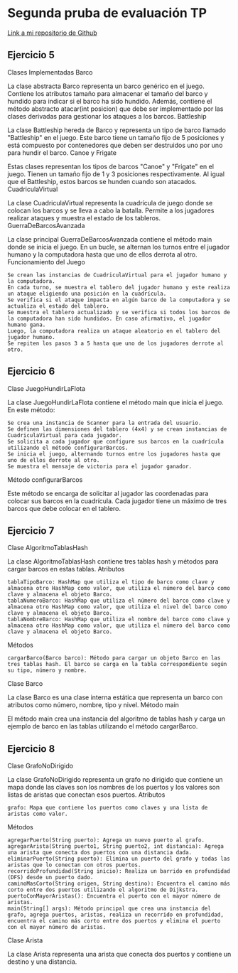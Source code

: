 # Segunda pruba de evaluación TP

[Link a mi repositorio de Github](https://github.com/pvelaalm/Segunda-Prueba-TP)

## Ejercicio 5
Clases Implementadas
Barco

La clase abstracta Barco representa un barco genérico en el juego. Contiene los atributos tamaño para almacenar el tamaño del barco y hundido para indicar si el barco ha sido hundido. Además, contiene el método abstracto atacar(int posicion) que debe ser implementado por las clases derivadas para gestionar los ataques a los barcos.
Battleship

La clase Battleship hereda de Barco y representa un tipo de barco llamado "Battleship" en el juego. Este barco tiene un tamaño fijo de 5 posiciones y está compuesto por contenedores que deben ser destruidos uno por uno para hundir el barco.
Canoe y Frigate

Estas clases representan los tipos de barcos "Canoe" y "Frigate" en el juego. Tienen un tamaño fijo de 1 y 3 posiciones respectivamente. Al igual que el Battleship, estos barcos se hunden cuando son atacados.
CuadriculaVirtual

La clase CuadriculaVirtual representa la cuadrícula de juego donde se colocan los barcos y se lleva a cabo la batalla. Permite a los jugadores realizar ataques y muestra el estado de los tableros.
GuerraDeBarcosAvanzada

La clase principal GuerraDeBarcosAvanzada contiene el método main donde se inicia el juego. En un bucle, se alternan los turnos entre el jugador humano y la computadora hasta que uno de ellos derrota al otro.
Funcionamiento del Juego

    Se crean las instancias de CuadriculaVirtual para el jugador humano y la computadora.
    En cada turno, se muestra el tablero del jugador humano y este realiza un ataque eligiendo una posición en la cuadrícula.
    Se verifica si el ataque impacta en algún barco de la computadora y se actualiza el estado del tablero.
    Se muestra el tablero actualizado y se verifica si todos los barcos de la computadora han sido hundidos. En caso afirmativo, el jugador humano gana.
    Luego, la computadora realiza un ataque aleatorio en el tablero del jugador humano.
    Se repiten los pasos 3 a 5 hasta que uno de los jugadores derrote al otro.

## Ejercicio 6

Clase JuegoHundirLaFlota

La clase JuegoHundirLaFlota contiene el método main que inicia el juego. En este método:

    Se crea una instancia de Scanner para la entrada del usuario.
    Se definen las dimensiones del tablero (4x4) y se crean instancias de CuadriculaVirtual para cada jugador.
    Se solicita a cada jugador que configure sus barcos en la cuadrícula utilizando el método configurarBarcos.
    Se inicia el juego, alternando turnos entre los jugadores hasta que uno de ellos derrote al otro.
    Se muestra el mensaje de victoria para el jugador ganador.

Método configurarBarcos

Este método se encarga de solicitar al jugador las coordenadas para colocar sus barcos en la cuadrícula. Cada jugador tiene un máximo de tres barcos que debe colocar en el tablero.

## Ejercicio 7

Clase AlgoritmoTablasHash

La clase AlgoritmoTablasHash contiene tres tablas hash y métodos para cargar barcos en estas tablas.
Atributos

    tablaTipoBarco: HashMap que utiliza el tipo de barco como clave y almacena otro HashMap como valor, que utiliza el número del barco como clave y almacena el objeto Barco.
    tablaNumeroBarco: HashMap que utiliza el número del barco como clave y almacena otro HashMap como valor, que utiliza el nivel del barco como clave y almacena el objeto Barco.
    tablaNombreBarco: HashMap que utiliza el nombre del barco como clave y almacena otro HashMap como valor, que utiliza el número del barco como clave y almacena el objeto Barco.

Métodos

    cargarBarco(Barco barco): Método para cargar un objeto Barco en las tres tablas hash. El barco se carga en la tabla correspondiente según su tipo, número y nombre.

Clase Barco

La clase Barco es una clase interna estática que representa un barco con atributos como número, nombre, tipo y nivel.
Método main

El método main crea una instancia del algoritmo de tablas hash y carga un ejemplo de barco en las tablas utilizando el método cargarBarco.

## Ejercicio 8

Clase GrafoNoDirigido

La clase GrafoNoDirigido representa un grafo no dirigido que contiene un mapa donde las claves son los nombres de los puertos y los valores son listas de aristas que conectan esos puertos.
Atributos

    grafo: Mapa que contiene los puertos como claves y una lista de aristas como valor.

Métodos

    agregarPuerto(String puerto): Agrega un nuevo puerto al grafo.
    agregarArista(String puerto1, String puerto2, int distancia): Agrega una arista que conecta dos puertos con una distancia dada.
    eliminarPuerto(String puerto): Elimina un puerto del grafo y todas las aristas que lo conectan con otros puertos.
    recorridoProfundidad(String inicio): Realiza un barrido en profundidad (DFS) desde un puerto dado.
    caminoMasCorto(String origen, String destino): Encuentra el camino más corto entre dos puertos utilizando el algoritmo de Dijkstra.
    puertoConMayorAristas(): Encuentra el puerto con el mayor número de aristas.
    main(String[] args): Método principal que crea una instancia del grafo, agrega puertos, aristas, realiza un recorrido en profundidad, encuentra el camino más corto entre dos puertos y elimina el puerto con el mayor número de aristas.

Clase Arista

La clase Arista representa una arista que conecta dos puertos y contiene un destino y una distancia.